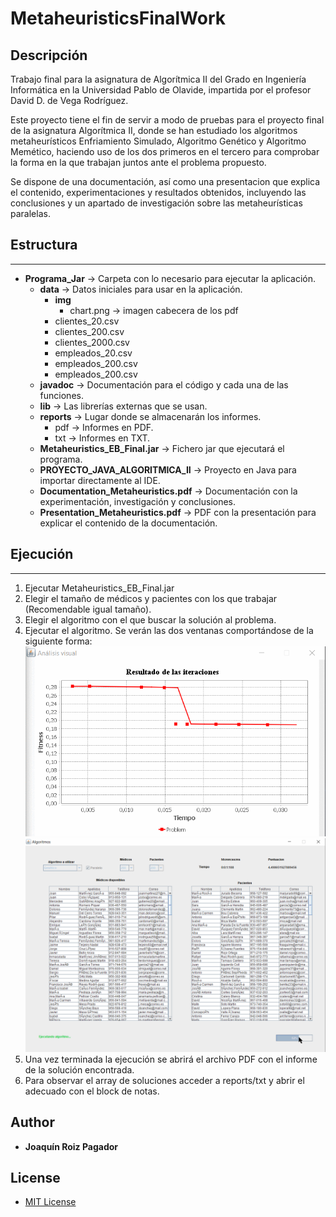# MetaheuristicsFinalWork

## Descripción

Trabajo final para la asignatura de Algorítmica II del Grado en Ingeniería Informática en la Universidad Pablo de Olavide, impartida por el profesor David D. de Vega Rodríguez.

Este proyecto tiene el fin de servir a modo de pruebas para el proyecto final de la asignatura Algorítmica II, donde se han estudiado los algoritmos metaheurísticos Enfriamiento Simulado, Algoritmo Genético y Algoritmo Memético, haciendo uso de los dos primeros en el tercero para comprobar la forma en la que trabajan juntos ante el problema propuesto.

Se dispone de una documentación, así como una presentacion que explica el contenido, experimentaciones y resultados obtenidos, incluyendo las conclusiones y un apartado de investigación sobre las metaheurísticas paralelas.

## Estructura
--------------------
* **Programa_Jar** → Carpeta con lo necesario para ejecutar la aplicación.
    * **data** → Datos iniciales para usar en la aplicación.
        * **img**
            * chart.png → imagen cabecera de los pdf
        * clientes_20.csv
        * clientes_200.csv
        * clientes_2000.csv
        * empleados_20.csv
        * empleados_200.csv
        * empleados_200.csv
    * **javadoc** → Documentación para el código y cada una de las funciones.
    * **lib** → Las librerías externas que se usan.
    * **reports** → Lugar donde se almacenarán los informes.
        * pdf → Informes en PDF.
        * txt → Informes en TXT.
    * **Metaheuristics_EB_Final.jar** → Fichero jar que ejecutará el programa.
    * **PROYECTO_JAVA_ALGORITMICA_II** → Proyecto en Java para importar directamente al IDE. 
    * **Documentation_Metaheuristics.pdf** → Documentación con la experimentación, investigación y conclusiones.
    * **Presentation_Metaheuristics.pdf** → PDF con la presentación para explicar el contenido de la documentación.
## Ejecución
--------------------
1. Ejecutar Metaheuristics_EB_Final.jar
2. Elegir el tamaño de médicos y pacientes con los que trabajar (Recomendable igual tamaño).
3. Elegir el algoritmo con el que buscar la solución al problema. 
4. Ejecutar el algoritmo. Se verán las dos ventanas comportándose de la siguiente forma:
![](https://github.com/QuiniRoizPagador/MetaheuristicsFinalWork/blob/master/graphic.gif)
![](https://github.com/QuiniRoizPagador/MetaheuristicsFinalWork/blob/master/mainView.gif)
5. Una vez terminada la ejecución se abrirá el archivo PDF con el informe de la solución encontrada.
5. Para observar el array de soluciones acceder a reports/txt y abrir el adecuado con el block de notas.

## Author

* **Joaquín Roiz Pagador** 


## License
 * [MIT License](https://github.com/QuiniRoizPagador/MetaheuristicsFinalWork/blob/master/LICENSE)